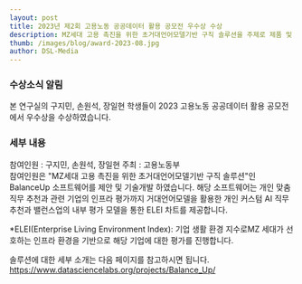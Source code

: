 ```yaml
---
layout: post
title: 2023년 제2회 고용노동 공공데이터 활용 공모전 우수상 수상
description: MZ세대 고용 촉진을 위한 초거대언어모델기반 구직 솔루션을 주제로 제품 및 서비스 개발 부분 우수상 수상
thumb: /images/blog/award-2023-08.jpg
author: DSL-Media
---
```


### 수상소식 알림
본 연구실의 구지민, 손원석, 장일현 학생들이 2023 고용노동 공공데이터 활용 공모전에서 우수상을 수상하였습니다.

### 세부 내용
참여인원 : 구지민, 손원석, 장일현
주최 : 고용노동부  
참여인원은 "MZ세대 고용 촉진을 위한 초거대언어모델기반 구직 솔루션"인 BalanceUp 소프트웨어를 제안 및 기술개발 하였습니다. 해당 소프트웨어는 개인 맞춤 직무 추천과
관련 기업의 인프라 평가까지 거대언어모델을 활용한 개인 커스텀 AI 직무 추천과 밸런스업의 내부 평가 모델을 통한 ELEI 차트를 제공합니다.


*ELEI(Enterprise Living Environment Index): 기업 생활 환경 지수로MZ 세대가 선호하는 인프라 환경을 기반으로 해당 기업에 대한 평가를 진행합니다.


솔루션에 대한 세부 소개는 다음 페이지를 참고하시면 됩니다.
https://www.datasciencelabs.org/projects/Balance_Up/
